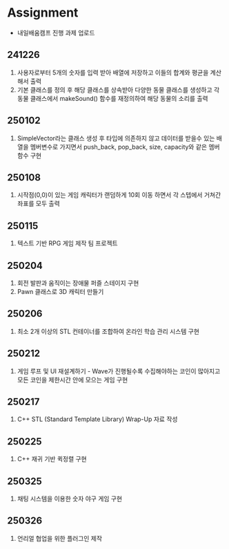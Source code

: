 # Assignment

- 내일배움캠프 진행 과제 업로드

## 241226
1. 사용자로부터 5개의 숫자를 입력 받아 배열에 저장하고 이들의 합계와 평균을 계산해서 출력
2. 기본 클래스를 정의 후 해당 클래스를 상속받아 다양한 동물 클래스를 생성하고 각 동물 클래스에서 makeSound() 함수를 재정의하여 해당 동물의 소리를 출력

## 250102
1. SimpleVector라는 클래스 생성 후 타입에 의존하지 않고 데이터를 받을수 있는 배열을 멤버변수로 가지면서 push_back, pop_back, size, capacity와 같은 멤버함수 구현

## 250108
1. 시작점(0,0)이 있는 게임 캐릭터가 랜덤하게 10회 이동 하면서 각 스텝에서 거쳐간 좌표를 모두 출력

## 250115
1. 텍스트 기반 RPG 게임 제작 팀 프로젝트

## 250204
1. 회전 발판과 움직이는 장애물 퍼즐 스테이지 구현
2. Pawn 클래스로 3D 캐릭터 만들기

## 250206
1. 최소 2개 이상의 STL 컨테이너를 조합하여 온라인 학습 관리 시스템 구현

## 250212
1. 게임 루프 및 UI 재설계하기 - Wave가 진행될수록 수집해야하는 코인이 많아지고 모든 코인을 제한시간 안에 모으는 게임 구현

## 250217
1. C++ STL (Standard Template Library) Wrap-Up 자료 작성

## 250225
1. C++ 재귀 기반 퀵정렬 구현

## 250325
1. 채팅 시스템을 이용한 숫자 야구 게임 구현

## 250326
1. 언리얼 협업을 위한 플러그인 제작
